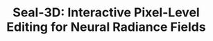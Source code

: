 ---
title: "Seal-3D: Interactive Pixel-Level Editing for Neural Radiance Fields"
collection: publications
permalink: /publications/seal-3d
venue: 'ICCV'
paperurl: 'https://arxiv.org/abs/2307.15131'
authors: 'Xiangyu Wang<b>*</b>, <b>Jingsen Zhu*[*Equal Contribution]</b>, Yunlong Ran, Zhihua Zhong, Yuchi Huo, Jiming Chen, Qi Ye' 
project: 'https://windingwind.github.io/seal-3d/'
code: 'https://github.com/windingwind/seal-3d/'
---